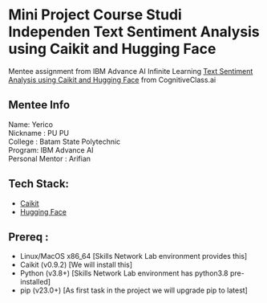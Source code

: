# Mini Project Course Studi Independen Text Sentiment Analysis using Caikit and Hugging Face
Mentee assignment from IBM Advance AI Infinite Learning [Text Sentiment Analysis using Caikit and Hugging Face]([[https://cognitiveclass.ai/courses/course-v1:IBMSkillsNetwork+GPXX0TGVEN+v1](https://cognitiveclass.ai/courses/course-v1:IBM+GPXX0AIAEN+v1](https://cognitiveclass.ai/courses/course-v1:IBMSkillsNetwork+GPXX0PYAEN+v1))) from CognitiveClass.ai

## Mentee Info
Name: Yerico\
Nickname : PU PU \
College : Batam State Polytechnic\
Program: IBM Advance AI\
Personal Mentor : Arifian

## Tech Stack: 

- [Caikit](https://github.com/caikit/caikit)
- [Hugging Face](https://huggingface.co/)

## Prereq :

- Linux/MacOS x86_64 [Skills Network Lab environment provides this]
- Caikit (v0.9.2) [We will install this]
- Python (v3.8+) [Skills Network Lab environment has python3.8 pre-installed]
- pip (v23.0+) [As first task in the project we will upgrade pip to latest]
